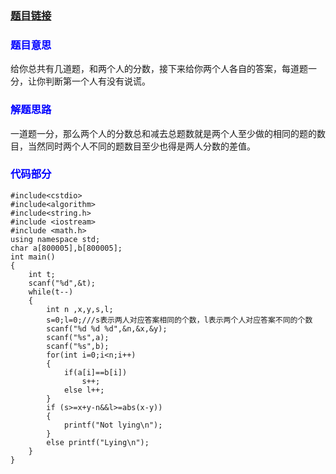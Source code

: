 ### [题目链接](http://acm.hdu.edu.cn/showproblem.php?pid=6045)

### <font color=blue>**题目意思** </font>

 给你总共有几道题，和两个人的分数，接下来给你两个人各自的答案，每道题一分，让你判断第一个人有没有说谎。

### <font color=blue>**解题思路** </font>

一道题一分，那么两个人的分数总和减去总题数就是两个人至少做的相同的题的数目，当然同时两个人不同的题数目至少也得是两人分数的差值。

### <font color=blue>**代码部分** </font>

```
#include<cstdio>
#include<algorithm>
#include<string.h>
#include <iostream>
#include <math.h>
using namespace std;
char a[800005],b[800005]; 
int main()
{
    int t;
    scanf("%d",&t);
    while(t--)
    {
        int n ,x,y,s,l;
        s=0;l=0;///s表示两人对应答案相同的个数，l表示两个人对应答案不同的个数
        scanf("%d %d %d",&n,&x,&y);
        scanf("%s",a);
        scanf("%s",b);
        for(int i=0;i<n;i++)
        {
            if(a[i]==b[i])
                s++;
            else l++;
        }
        if (s>=x+y-n&&l>=abs(x-y))
        {
            printf("Not lying\n");
        }
        else printf("Lying\n");
    }
}

```
